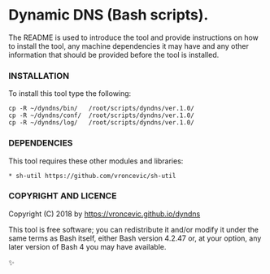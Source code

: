# Dynamic DNS (Bash scripts).

The README is used to introduce the tool and provide instructions on
how to install the tool, any machine dependencies it may have and any
other information that should be provided before the tool is installed.

### INSTALLATION

To install this tool type the following:

```
cp -R ~/dyndns/bin/   /root/scripts/dyndns/ver.1.0/
cp -R ~/dyndns/conf/  /root/scripts/dyndns/ver.1.0/
cp -R ~/dyndns/log/   /root/scripts/dyndns/ver.1.0/
```

### DEPENDENCIES

This tool requires these other modules and libraries:

	* sh-util https://github.com/vroncevic/sh-util

### COPYRIGHT AND LICENCE

Copyright (C) 2018 by https://vroncevic.github.io/dyndns

This tool is free software; you can redistribute it and/or modify
it under the same terms as Bash itself, either Bash version 4.2.47 or,
at your option, any later version of Bash 4 you may have available.

:sparkles:


